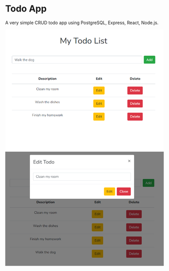 # Todo App
A very simple CRUD todo app using PostgreSQL, Express, React, Node.js.

![Main page](https://github.com/Carter4502/Todo_App/blob/main/Screenshot_1.png)
![Edit page](https://github.com/Carter4502/Todo_App/blob/main/Screenshot_2.png)
